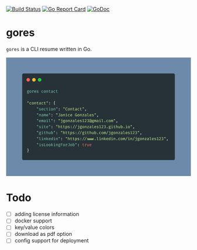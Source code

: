 [![Build Status](https://travis-ci.org/juanri0s/gores.svg?branch=master)](https://travis-ci.org/juanri0s/gores)
[![Go Report Card](https://goreportcard.com/badge/github.com/juanri0s/gores)](https://goreportcard.com/report/github.com/juanri0s/gores)
[![GoDoc](https://godoc.org/github.com/juanri0s/gores?status.svg)](https://godoc.org/github.com/juanri0s/gores)

# gores

`gores` is a CLI resume written in Go.

![Sample JSON image of gores](/gores.png)

# Todo

- [ ] adding license information
- [ ] docker support
- [ ] key/value colors
- [ ] download as pdf option
- [ ] config support for deployment
